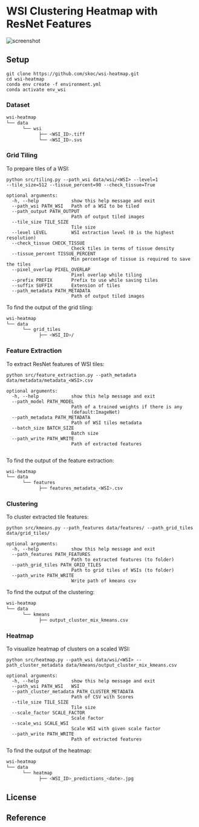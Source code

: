 # WSI Clustering Heatmap with ResNet Features 


![screenshot](https://github.com/skoc/wsi-heatmap/tree/master/img/flow.png)


## Setup

```
git clone https://github.com/skoc/wsi-heatmap.git
cd wsi-heatmap
conda env create -f environment.yml
conda activate env_wsi
``` 

### Dataset

```bash
wsi-heatmap 
└── data 
      └── wsi 
            ├── <WSI_ID>.tiff
            └── <WSI_ID>.svs
```

### Grid Tiling

To prepare tiles of a WSI:
```
python src/tiling.py --path_wsi data/wsi/<WSI> --level=1 
--tile_size=512 --tissue_percent=90 --check_tissue=True 
```
```
optional arguments:
  -h, --help            show this help message and exit
  --path_wsi PATH_WSI   Path of a WSI to be tiled
  --path_output PATH_OUTPUT
                        Path of output tiled images
  --tile_size TILE_SIZE
                        Tile size
  --level LEVEL         WSI extraction level (0 is the highest resolution)
  --check_tissue CHECK_TISSUE
                        Check tiles in terms of tissue density
  --tissue_percent TISSUE_PERCENT
                        Min percentage of tissue is required to save the tiles
  --pixel_overlap PIXEL_OVERLAP
                        Pixel overlap while tiling
  --prefix PREFIX       Prefix to use while saving tiles
  --suffix SUFFIX       Extension of tiles
  --path_metadata PATH_METADATA
                        Path of output tiled images
```

To find the output of the grid tiling:
```bash
wsi-heatmap 
└── data 
      └── grid_tiles
            ├── <WSI_ID>/
```


### Feature Extraction

To extract ResNet features of WSI tiles:
```
python src/feature_extraction.py --path_metadata data/metadata/metadata_<WSI>.csv
```
```
optional arguments:
  -h, --help            show this help message and exit
  --path_model PATH_MODEL
                        Path of a trained weights if there is any
                        (default:ImageNet)
  --path_metadata PATH_METADATA
                        Path of WSI tiles metadata
  --batch_size BATCH_SIZE
                        Batch size
  --path_write PATH_WRITE
                        Path of extracted features


```

To find the output of the feature extraction:
```bash
wsi-heatmap 
└── data 
      └── features
            ├── features_metadata_<WSI>.csv
```

### Clustering

To cluster extracted tile features:
```
python src/kmeans.py --path_features data/features/ --path_grid_tiles data/grid_tiles/  
```
```
optional arguments:
  -h, --help            show this help message and exit
  --path_features PATH_FEATURES
                        Path to extracted features (to folder)
  --path_grid_tiles PATH_GRID_TILES
                        Path to grid tiles of WSIs (to folder)
  --path_write PATH_WRITE
                        Write path of kmeans csv
```

To find the output of the clustering:
```bash
wsi-heatmap 
└── data 
      └── kmeans
            ├── output_cluster_mix_kmeans.csv
```

### Heatmap

To visualize heatmap of clusters on a scaled WSI:
```
python src/heatmap.py --path_wsi data/wsi/<WSI> --path_cluster_metadata data/kmeans/output_cluster_mix_kmeans.csv 
```
```
optional arguments:
  -h, --help            show this help message and exit
  --path_wsi PATH_WSI   WSI
  --path_cluster_metadata PATH_CLUSTER_METADATA
                        Path of CSV with Scores
  --tile_size TILE_SIZE
                        Tile size
  --scale_factor SCALE_FACTOR
                        Scale factor
  --scale_wsi SCALE_WSI
                        Scale WSI with given scale factor
  --path_write PATH_WRITE
                        Path of extracted features
```

To find the output of the heatmap:
```bash
wsi-heatmap 
└── data 
      └── heatmap
            ├── <WSI_ID>_predictions_<date>.jpg
```

## License


## Reference

